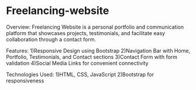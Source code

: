 # Freelancing-website
Overview:
         Freelancing Website is a personal portfolio and communication platform that showcases projects, testimonials, and facilitate easy collaboration through a contact form.

Features:
  1)Responsive Design using Bootstrap
  2)Navigation Bar with Home, Portfolio, Testimonials, and Contact sections
  3)Contact Form with form validation
  4)Social Media Links for convenient connectivity

Technologies Used:
   1)HTML, CSS, JavaScript
   2)Bootstrap for responsiveness
